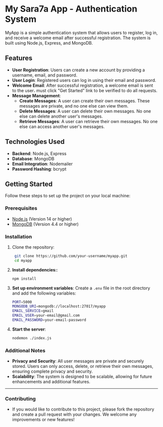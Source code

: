 # My Sara7a App - Authentication System

MyApp is a simple authentication system that allows users to register, log in, and receive a welcome email after successful registration. The system is built using Node.js, Express, and MongoDB.

## Features

- **User Registration**: Users can create a new account by providing a username, email, and password.
- **User Login**: Registered users can log in using their email and password.
- **Welcome Email**: After successful registration, a welcome email is sent to the user، must click "Get Started" link to be verified to do all requests.
- **Message Management**:
  - **Create Messages**: A user can create their own messages. These messages are private, and no one else can view them.
  - **Delete Messages**: A user can delete their own messages. No one else can delete another user's messages.
  - **Retrieve Messages**: A user can retrieve their own messages. No one else can access another user's messages.

## Technologies Used

- **Backend**: Node.js, Express
- **Database**: MongoDB
- **Email Integration**: Nodemailer
- **Password Hashing**: bcrypt

## Getting Started

Follow these steps to set up the project on your local machine:

### Prerequisites

- [Node.js](https://nodejs.org/) (Version 14 or higher)
- [MongoDB](https://www.mongodb.com/) (Version 4.4 or higher)

### Installation

1. Clone the repository:

   ```bash
    git clone https://github.com/your-username/myapp.git
    cd myapp

2. **Install dependencies:**:
    ```bash
    npm install
    ```
3. **Set up environment variables**:
   Create a ```.env``` file in the root directory and add the following variables:
    ```bash
    PORT=5000
    MONGODB_URI=mongodb://localhost:27017/myapp
    EMAIL_SERVICE=gmail
    EMAIL_USER=your-email@gmail.com
    EMAIL_PASSWORD=your-email-password
    ```
4. **Start the server**:
    ```bash
    nodemon ./index.js
    ```

### Additional Notes

- **Privacy and Security**: All user messages are private and securely stored. Users can only access, delete, or retrieve their own messages, ensuring complete privacy and security.
- **Scalability**: The system is designed to be scalable, allowing for future enhancements and additional features.

----

### Contributing
  - If you would like to contribute to this project, please fork the repository and create a pull request with your changes. We welcome any improvements or new features!

